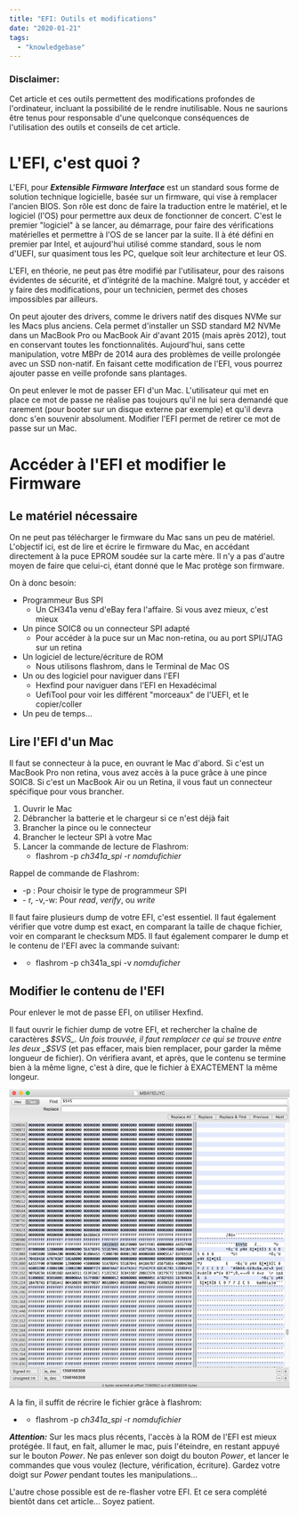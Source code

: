 ```yaml
---
title: "EFI: Outils et modifications"
date: "2020-01-21"
tags:  
  - "knowledgebase"
---
```


### Disclaimer:

Cet article et ces outils permettent des modifications profondes de l'ordinateur, incluant la possibilité de le rendre inutilisable. Nous ne saurions être tenus pour responsable d'une quelconque conséquences de l'utilisation des outils et conseils de cet article.

# L'EFI, c'est quoi ?

L'EFI, pour _**Extensible Firmware Interface**_ est un standard sous forme de  solution technique logicielle, basée sur un firmware, qui vise à remplacer l'ancien BIOS. Son rôle est donc de faire la traduction entre le matériel, et le logiciel (l'OS) pour permettre aux deux de fonctionner de concert. C'est le premier "logiciel" à se lancer, au démarrage, pour faire des vérifications matérielles et permettre à l'OS de se lancer par la suite. Il à été défini en premier par Intel, et aujourd'hui utilisé comme standard, sous le nom d'UEFI, sur quasiment tous les PC, quelque soit leur architecture et leur OS.

L'EFI, en théorie, ne peut pas être modifié par l'utilisateur, pour des raisons évidentes de sécurité, et d'intégrité de la machine. Malgré tout, y accéder et y faire des modifications, pour un technicien, permet des choses impossibles par ailleurs.

On peut ajouter des drivers, comme le drivers natif des disques NVMe sur les Macs plus anciens. Cela permet d'installer un SSD standard M2 NVMe dans un MacBook Pro ou MacBook Air d'avant 2015 (mais après 2012), tout en conservant toutes les fonctionnalités. Aujourd'hui, sans cette manipulation, votre MBPr de 2014 aura des problèmes de veille prolongée avec un SSD non-natif. En faisant cette modification de l'EFI, vous pourrez ajouter passe en veille profonde sans plantages.

On peut enlever le mot de passer EFI d'un Mac. L'utilisateur qui met en place ce mot de passe ne réalise pas toujours qu'il ne lui sera demandé que rarement (pour booter sur un disque externe par exemple) et qu'il devra donc s'en souvenir absolument. Modifier l'EFI permet de retirer ce mot de passe sur un Mac.

# Accéder à l'EFI et modifier le Firmware

## Le matériel nécessaire

On ne peut pas télécharger le firmware du Mac sans un peu de matériel. L'objectif ici, est de lire et écrire le firmware du Mac, en accédant directement à la puce EPROM soudée sur la carte mère. Il n'y a pas d'autre moyen de faire que celui-ci, étant donné que le Mac protège son firmware.

On à donc besoin:

- Programmeur Bus SPI
    - Un CH341a venu d'eBay fera l'affaire. Si vous avez mieux, c'est mieux
- Un pince SOIC8 ou un connecteur SPI adapté
    - Pour accéder à la puce sur un Mac non-retina, ou au port SPI/JTAG sur un retina
- Un logiciel de lecture/écriture de ROM
    - Nous utilisons flashrom, dans le Terminal de Mac OS
- Un ou des logiciel pour naviguer dans l'EFI
    - Hexfind pour naviguer dans l'EFI en Hexadécimal
    - UefiTool pour voir les différent "morceaux" de l'UEFI, et le copier/coller
- Un peu de temps...

## Lire l'EFI d'un Mac

Il faut se connecteur à la puce, en ouvrant le Mac d'abord. Si c'est un MacBook Pro non retina, vous avez accès à la puce grâce à une pince SOIC8. Si c'est un MacBook Air ou un Retina, il vous faut un connecteur spécifique pour vous brancher.

1. Ouvrir le Mac
2. Débrancher la batterie et le chargeur si ce n'est déjà fait
3. Brancher la pince ou le connecteur
4. Brancher le lecteur SPI à votre Mac
5. Lancer la commande de lecture de Flashrom:
    - flashrom -p _ch341a\_spi_ -r _nomdufichier_
        

Rappel de commande de Flashrom:

- \-p : Pour choisir le type de programmeur SPI
- \- r, -v,-w: Pour _read_, _verify_, ou _write_

Il faut faire plusieurs dump de votre EFI, c'est essentiel. Il faut également vérifier que votre dump est exact, en comparant la taille de chaque fichier, voir en comparant le checksum MD5. Il faut également comparer le dump et le contenu de l'EFI avec la commande suivant:

- - flashrom -p ch341a\_spi -v _nomduficher_

## Modifier le contenu de l'EFI

Pour enlever le mot de passe EFI, on utiliser Hexfind.

Il faut ouvrir le fichier dump de votre EFI, et rechercher la chaîne de caractères _$SVS_. Un fois trouvée, il faut remplacer ce qui se trouve entre les deux _$SVS_ (et pas effacer, mais bien remplacer, pour garder la même longueur de fichier). On vérifiera avant, et après, que le contenu se termine bien à la même ligne, c'est à dire, que le fichier à EXACTEMENT la même longeur.

![Modification de l'EFI sous Hexfind](images/hexfind.jpg)

A la fin, il suffit de récrire le fichier grâce à flashrom:

- - flashrom -p _ch341a\_spi_ -r _nomdufichier_
        

_**Attention:**_ Sur les macs plus récents, l'accès à la ROM de l'EFI est mieux protégée. Il faut, en fait, allumer le mac, puis l'éteindre, en restant appuyé sur le bouton _Power_. Ne pas enlever son doigt du bouton _Power_, et lancer le commandes que vous voulez (lecture, vérification, écriture). Gardez votre doigt sur _Power_ pendant toutes les manipulations...

L'autre chose possible est de re-flasher votre EFI. Et ce sera complété bientôt dans cet article... Soyez patient.
